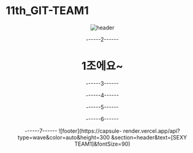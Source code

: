 # 11th_GIT-TEAM1
<div align="center">

![header](https://capsule-render.vercel.app/api?type=wave&color=auto&height=300&section=header&text=멋쟁이%20사자처럼%201조&fontSize=90)

------2------
# 1조에요~


------3------

------4------

------5------

------6------

------7------
![footer](https://capsule- render.vercel.app/api?type=wave&color=auto&height=300 &section=header&text=[SEXY TEAM1]&fontSize=90)

</div>

